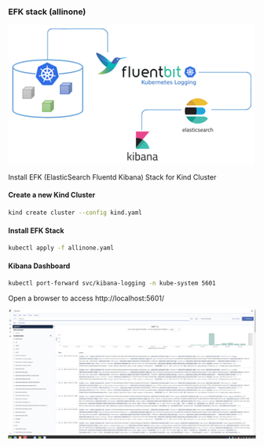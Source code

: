 ### EFK stack (allinone)

<img src="arch.png?raw=true" width="500">


Install EFK (ElasticSearch Fluentd Kibana) Stack for Kind Cluster
#### Create a new Kind Cluster

```bash
kind create cluster --config kind.yaml
```

#### Install EFK Stack

```bash
kubectl apply -f allinone.yaml
```

#### Kibana Dashboard

```bash
kubectl port-forward svc/kibana-logging -n kube-system 5601
```

Open a browser to access http://localhost:5601/

<img src="kind-efk-kibana.png?raw=true" width="800">

